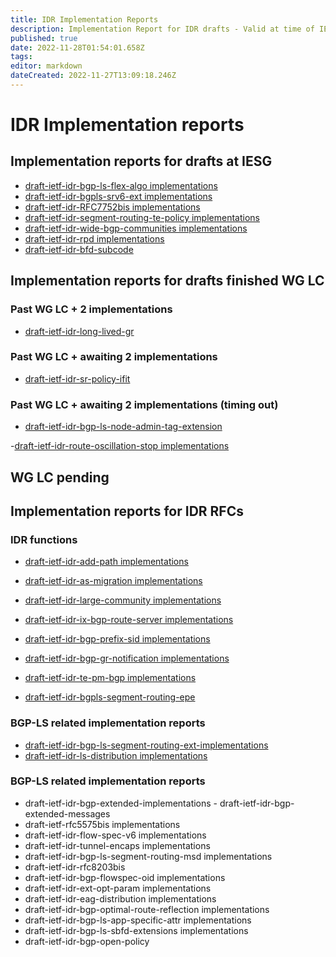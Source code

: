 ```yaml
---
title: IDR Implementation Reports
description: Implementation Report for IDR drafts - Valid at time of IESG review 
published: true
date: 2022-11-28T01:54:01.658Z
tags: 
editor: markdown
dateCreated: 2022-11-27T13:09:18.246Z
---
```


# IDR Implementation reports 

## Implementation reports for drafts at IESG
- [draft-ietf-idr-bgp-ls-flex-algo implementations](/idr/BGP-Implementation-report/draft-ietf-idr-bgp-ls-flex-algo-implement)
- [draft-ietf-idr-bgpls-srv6-ext implementations](/idr/BGP-Implementation-report/draft-ietf-idr-bgpls-srv6-ext-implement)
- [draft-ietf-idr-RFC7752bis implementations](/idr/BGP-Implementation-report/draft-ietf-idr-RFC7752bis-implement)
- [draft-ietf-idr-segment-routing-te-policy implementations](/idr/BGP-Implementation-report/draft-ietf-idr-segment-routing-te-policy-implement) 
- [draft-ietf-idr-wide-bgp-communities implementations](/idr/BGP-Implementation-report/draft-ietf-idr-wide-bgp-communities-implement)
- [draft-ietf-idr-rpd implementations](/idr/BGP-Implementation-report/draft-ietf-idr-rpd-implement)
- [draft-ietf-idr-bfd-subcode](/idr/BGP-Implementation-report/draft-ietf-idr-bfd-subcode=implement)


## Implementation reports for drafts finished WG LC 

### Past WG LC + 2 implementations 
- [draft-ietf-idr-long-lived-gr](/idr/BGP-Implementation-report/draft-ietf-idr-long-lived-gr-implement)


### Past WG LC + awaiting 2 implementations 
- [draft-ietf-idr-sr-policy-ifit](/idr/BGP-Implementation-report/draft-ietf-idr-sr-policy-ifit-implement)

### Past WG LC + awaiting 2 implementations (timing out) 
- [draft-ietf-idr-bgp-ls-node-admin-tag-extension](/idr/BGP-Implementation-report/draft-ietf-idr-bgp-ls-node-admin-tag-extension-implement)

-[draft-ietf-idr-route-oscillation-stop implementations](/idr/BGP-Implementation-report/draft-ietf-idr--route-oscillation-stop-implement)



## WG LC pending 



## Implementation reports for IDR RFCs
### IDR functions  
- [draft-ietf-idr-add-path implementations](/idr/BGP-implementation-report/draft-ietf-idr-add-path-implement)
- [draft-ietf-idr-as-migration implementations](/idr/BGP-implementation-report/draft-ietf-idr-as-migration-implement)
- [draft-ietf-idr-large-community implementations](/idr/BGP-implementation-report/draft-ietf-idr-large-community-implement)

- [draft-ietf-idr-ix-bgp-route-server implementations](/idr/BGP-implementation-report/draft-ietf-idr-ix-bgp-route-server-implement)

- [draft-ietf-idr-bgp-prefix-sid implementations](/idr/BGP-implementation-report/draft-ietf-idr-bgp-prefix-sid-implement)
- [draft-ietf-idr-bgp-gr-notification implementations](/idr/BGP-implementation-report/draft-ietf-idr-bgp-gr-notification-implement)
- [draft-ietf-idr-te-pm-bgp implementations](/idr/BGP-implementation-report/draft-ietf-idr-te-pm-bgp-implement) 
- [draft-ietf-idr-bgpls-segment-routing-epe](/idr/BGP-implementation-report/draft-ietf-idr-idr-bgpls-segment-routing-epe-implement)

### BGP-LS related implementation reports
- [draft-ietf-idr-bgp-ls-segment-routing-ext-implementations](/idr/BGP-implementation-report/draft-ietf-idr-idr-bgp-ls-segment-routing-ext-implement)
- [draft-ietf-idr-ls-distribution implementations](/idr/BGP-implementation-report/draft-ietf-idr-ls-distribution-implement)

### BGP-LS related implementation reports 

- draft-ietf-idr-bgp-extended-implementations - draft-ietf-idr-bgp-extended-messages
- draft-ietf-rfc5575bis implementations
- draft-ietf-idr-flow-spec-v6 implementations
- draft-ietf-idr-tunnel-encaps implementations
- draft-ietf-idr-bgp-ls-segment-routing-msd implementations
- draft-ietf-idr-rfc8203bis
- draft-ietf-idr-bgp-flowspec-oid implementations
- draft-ietf-idr-ext-opt-param implementations
- draft-ietf-idr-eag-distribution implementations
- draft-ietf-idr-bgp-optimal-route-reflection implementations
- draft-ietf-idr-bgp-ls-app-specific-attr implementations
- draft-ietf-idr-bgp-ls-sbfd-extensions implementations
- draft-ietf-idr-bgp-open-policy